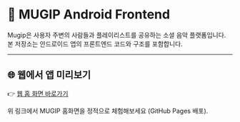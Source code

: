 # 🎵 MUGIP Android Frontend

Mugip은 사용자 주변의 사람들과 플레이리스트를 공유하는 소셜 음악 플랫폼입니다.  
본 저장소는 안드로이드 앱의 프론트엔드 코드와 구조를 포함합니다.

---

## 🌐 웹에서 앱 미리보기

👉 [웹 홈 화면 바로가기](https://gift-music.github.io/mugip-android-frontend/)

위 링크에서 MUGIP 홈화면을 정적으로 체험해보세요 (GitHub Pages 배포).
